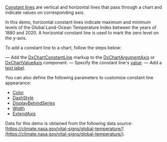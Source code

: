 [Constant lines](https://docs.devexpress.com/Blazor/DevExpress.Blazor.DxChartConstantLine) are vertical and horizontal lines that pass through a chart and indicate values on corresponding axis.  

In this demo, horizontal constant lines indicate maximum and minimum levels of the Global Land-Ocean Temperature Index between the years of 1880 and 2020. A horizontal constant line is used to mark the zero level on the y-axis. 

To add a constant line to a chart, follow the steps below: 

 — Add the [DxChartConstantLine](https://docs.devexpress.com/Blazor/DevExpress.Blazor.DxChartConstantLine) markup to the [DxChartArgumentAxis](https://docs.devexpress.com/Blazor/DevExpress.Blazor.DxChartArgumentAxis) or [DxChartValueAxis](https://docs.devexpress.com/Blazor/DevExpress.Blazor.DxChartValueAxis) component. 
 — Specify the constant line's [value](https://docs.devexpress.com/Blazor/DevExpress.Blazor.DxChartConstantLine.Value). 
 — Add a [text label](https://docs.devexpress.com/Blazor/DevExpress.Blazor.DxChartConstantLineLabel.Text). 

You can also define the following parameters to customize constant line appearance: 

- [Color](https://docs.devexpress.com/Blazor/DevExpress.Blazor.DxChartConstantLine.Color) 
- [DashStyle](https://docs.devexpress.com/Blazor/DevExpress.Blazor.DxChartConstantLine.DashStyle) 
- [DisplayBehindSeries](https://docs.devexpress.com/Blazor/DevExpress.Blazor.DxChartConstantLine.DisplayBehindSeries) 
- [Width](https://docs.devexpress.com/Blazor/DevExpress.Blazor.DxChartConstantLine.Width) 
- [ExtendAxis](https://docs.devexpress.com/Blazor/DevExpress.Blazor.DxChartConstantLine.ExtendAxis) 

Data for this demo is obtained from the following data source: [https://climate.nasa.gov/vital-signs/global-temperature/](https://climate.nasa.gov/vital-signs/global-temperature/). 
